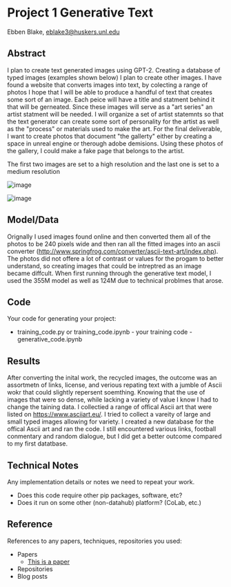 # Project 1 Generative Text

Ebben Blake, eblake3@huskers.unl.edu

## Abstract

I plan to create text generated images using GPT-2. Creating a database of typed images (examples shown below) I plan to create other images. I have found a website that converts images into text, by colecting a range of photos I hope that I will be able to produce a handful of text that creates some sort of an image. Each peice will have a title and statment behind it that will be gerneated. Since these images will serve as a "art series" an artist statment will be needed. I will organize a set of artist statemnts so that the text generator can create some sort of personality for the artist as well as the "process" or materials used to make the art. For the final deliverable, I want to create photos that document "the gallerty" either by creating a space in unreal engine or therough adobe demisions. Using these photos of the gallery, I could make a fake page that belongs to the artist.

The first two images are set to a high resolution and the last one is set to a medium resolution

![image](https://user-images.githubusercontent.com/83600906/152912412-b9de9ab8-8f6a-4718-aee2-1a8479eb974e.png)

![image](https://user-images.githubusercontent.com/83600906/152912516-21a4713f-fd5e-40d5-a705-3aa85f1e3d29.png)




## Model/Data

  Orignally I used images found online and then converted them all of the photos to be 240 pixels wide and then ran all the fitted images into an ascii converter (http://www.springfrog.com/converter/ascii-text-art/index.php). The photos did not offere a lot of contrast or values for the progam to better understand, so creating images that could be intreptred as an image became diffcult. When first running through the generative text model, I used the 355M model as well as 124M due to technical problmes that arose. 

## Code

Your code for generating your project:
- training_code.py or training_code.ipynb - your training code
-generative_code.ipynb

## Results

  After converting the inital work, the recycled images, the outcome was an assortmetn of links, license, and verious repating text with a jumble of Ascii wokr that could slightly repersent soemthing. Knowing that the use of images that were so dense, while lacking a variety of value I know I had to change the taining data. I collectied a range of offical Ascii art that were listed on https://www.asciiart.eu/. I tried to collect a vareity of large and small typed images allowing for variety. I created a new database for the offical Ascii art and ran the code. I still encountered various links, football conmentary and random dialogue, but I did get a better outcome compared to my first datatbase.

## Technical Notes

Any implementation details or notes we need to repeat your work. 
- Does this code require other pip packages, software, etc?
- Does it run on some other (non-datahub) platform? (CoLab, etc.)

## Reference

References to any papers, techniques, repositories you used:
- Papers
  - [This is a paper](this_is_the_link.pdf)
- Repositories
- Blog posts
